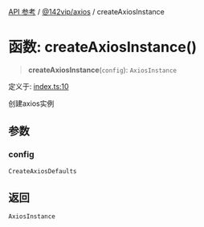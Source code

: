 [API 参考](../../../index.md) / [@142vip/axios](../index.md) / createAxiosInstance

# 函数: createAxiosInstance()

> **createAxiosInstance**(`config`): `AxiosInstance`

定义于: [index.ts:10](https://github.com/142vip/core-x/blob/a868d72f351cc457f350d05d38d540d6494a8ff2/packages/axios/src/index.ts#L10)

创建axios实例

## 参数

### config

`CreateAxiosDefaults`

## 返回

`AxiosInstance`
